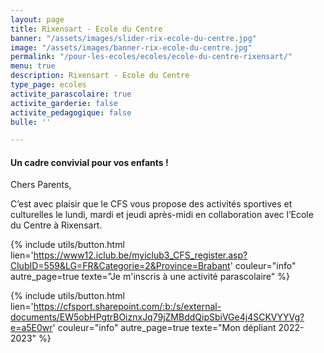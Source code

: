 ```yaml
---
layout: page
title: Rixensart - Ecole du Centre
banner: "/assets/images/slider-rix-ecole-du-centre.jpg"
image: "/assets/images/banner-rix-ecole-du-centre.jpg"
permalink: "/pour-les-ecoles/ecoles/ecole-du-centre-rixensart/"
menu: true
description: Rixensart - Ecole du Centre
type_page: ecoles
activite_parascolaire: true
activite_garderie: false
activite_pedagogique: false
bulle: ''

---
```

#### **Un cadre convivial pour vos enfants !**

Chers Parents,

C’est avec plaisir que le CFS vous propose des activités sportives et culturelles le lundi, mardi et jeudi après-midi en collaboration avec l’Ecole du Centre à Rixensart.

{% include utils/button.html  
lien='https://www12.iclub.be/myiclub3_CFS_register.asp?ClubID=559&LG=FR&Categorie=2&Province=Brabant' couleur="info" autre_page=true texte="Je m'inscris à une activité parascolaire" %}

{% include utils/button.html lien='https://cfsport.sharepoint.com/:b:/s/external-documents/EW5obHPgtrBOiznxJq79jZMBddQipSbiVGe4j4SCKVYYVg?e=a5E0wr' couleur="info" autre_page=true texte="Mon dépliant 2022-2023" %}
